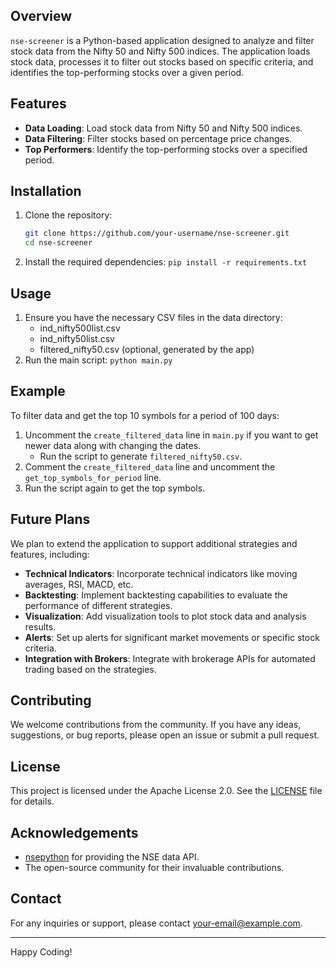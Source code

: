 ## Overview
`nse-screener` is a Python-based application designed to analyze and filter stock data from the Nifty 50 and Nifty 500 indices. The application loads stock data, processes it to filter out stocks based on specific criteria, and identifies the top-performing stocks over a given period.

## Features
- **Data Loading**: Load stock data from Nifty 50 and Nifty 500 indices.
- **Data Filtering**: Filter stocks based on percentage price changes.
- **Top Performers**: Identify the top-performing stocks over a specified period.

## Installation
1. Clone the repository:
   ```sh
   git clone https://github.com/your-username/nse-screener.git
   cd nse-screener
2. Install the required dependencies:
    ```pip install -r requirements.txt```

## Usage
1. Ensure you have the necessary CSV files in the data directory:
    * ind_nifty500list.csv
    * ind_nifty50list.csv
    * filtered_nifty50.csv (optional, generated by the app)
2. Run the main script:
    ```python main.py```

## Example
To filter data and get the top 10 symbols for a period of 100 days:
1. Uncomment the `create_filtered_data` line in `main.py` if you want to get newer data along with changing the dates.
    * Run the script to generate `filtered_nifty50.csv`.
3. Comment the `create_filtered_data` line and uncomment the `get_top_symbols_for_period` line.
4. Run the script again to get the top symbols.

## Future Plans
We plan to extend the application to support additional strategies and features, including:
- **Technical Indicators**: Incorporate technical indicators like moving averages, RSI, MACD, etc.
- **Backtesting**: Implement backtesting capabilities to evaluate the performance of different strategies.
- **Visualization**: Add visualization tools to plot stock data and analysis results.
- **Alerts**: Set up alerts for significant market movements or specific stock criteria.
- **Integration with Brokers**: Integrate with brokerage APIs for automated trading based on the strategies.

## Contributing
We welcome contributions from the community. If you have any ideas, suggestions, or bug reports, please open an issue or submit a pull request.

## License
This project is licensed under the Apache License 2.0. See the [LICENSE](LICENSE) file for details.

## Acknowledgements
- [nsepython](https://github.com/vsjha18/nsepython) for providing the NSE data API.
- The open-source community for their invaluable contributions.

## Contact
For any inquiries or support, please contact [your-email@example.com](mailto:your-email@example.com).

---

Happy Coding!
